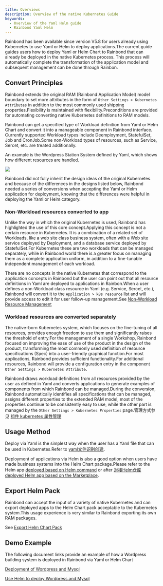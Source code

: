```yaml
---
title: Overviews
description: Overview of the native Kubernetes Guide
keywords:
  - Overview of the Yaml Helm guide
  - Rainbond Yaml Helm
---
```


Rainbond has been available since version V5.8 for users already using Kubernetes to use Yaml or Helm to deploy applications.The current guide guides users how to deploy Yaml or Helm Chart to Rainbond that can already be deployed in the native Kubernetes process. This process will automatically complete the transformation of the application model and subsequent management can be done through Rainbon.

## Convert Principles

Rainbond extends the original RAM (Rainbond Application Model) model boundary to set more attributes in the form of `Other Settings > Kubernetes Attributes` in addition to the most commonly used shipping properties.Flexibility is maintained with flexibility.Preconditions are provided for automating converting native Kubernetes definitions to RAM models.

Rainbond can get a specified type of Workload definition from Yaml or Helm Chart and convert it into a manageable component in Rainbond interface. Currently supported Workload types include Deemployment, StatefulSet, Job and CronJob.Some non-Workload types of resources, such as Service, Sercet, etc. are treated additionally.

An example is the Wordpress Station System defined by Yaml, which shows how different resources are handled.

<img src="https://grstatic.oss-cn-shanghai.aliyuncs.com/wechat/import-exist-resource-to-rainbond/import-exist-resource-to-rainbond-2.png"/>

Rainbond did not fully inherit the design ideas of the original Kubernetes and because of the differences in the designs listed below, Rainbond needed a series of conversions when accepting the Yaml or Helm application for deployment, knowing that the differences were helpful in deploying the Yaml or Helm category.

### Non-Workload resources converted to app

Unlike the way in which the original Kubernetes is used, Rainbond has highlighted the use of this core concept.Applying this concept is not a certain resource in Kubernetes. It is a combination of a related set of Workloads, like a web site class business system, often with a Web site service deployed by Deployment, and a database service deployed by StatefulSet.For Kubernetes these are two workloads that can be managed separately, while in Rainbond world there is a greater focus on managing them as a complete application uniform, in addition to a fine-tunable independent management of each workload.

There are no concepts in the native Kubernetes that correspond to the application concepts in Rainbond but the user can point out that all resource definitions in Yaml are deployed to applications in Rainbon.When a user defines a non-Workload class resource in Yaml (e.g. Service, Sercet, etc.), Rainbond will convert it to the `Application > k8s resource` list and will provide access to edit it for user follow-up management.See [Non-Workload Resource Management](/docs/kubernetes-native-guide/import-manage/non-workload)

### Workload resources are converted separately

The native-born Kubernetes system, which focuses on the fine-tuning of all resources, provides enough freedom to use them and significantly raises the threshold of entry.For the management of a single Workshop, Rainbond focused on improving the ease of use of the product in the design of the product, transforming the most commonly used definition of resource specifications (Spec) into a user-friendly graphical function.For most applications, Rainbond provides sufficient functionality.For additional resources, Rainbond will provide a configuration entry in the component `Other Settings > Kubernetes Attribute`.

Rainbond draws workload definitions from all resources provided by the user as defined in Yaml and converts applications to generate examples of components from which Rainbond can be managed.During the conversion, Rainbond automatically identifies all specifications that can be managed, assigns different properties to the extended RAM model, most of the properties continue to be consistently easy to use, while the other part is managed by the `Other Settings > Kubernetes Properties` page.管理方式参见 [组件 kubernetes 属性管理](../../use-manual/k8s-attribute.md)

## Usage Method

Deploy via Yaml is the simplest way when the user has a Yaml file that can be used in Kubernetes.Refer to [yaml文件识别创建](/docs/kubernetes-native-guide/yaml/cree).

Deployment of applications via Helm is also a good option when users have made business systems into the Helm Chart package.Please refer to the Helm app [deployed based on Helm command](/docs/kubernetes-native-guide/helm/help-cm-install) or after [对接Helm仓库](/docs/kubernetes-native-guide/helm/docking_helm_store) [deployed Helm app based on the Marketplace](/docs/kubernetes-national-guide/helm/creation-process).

## Export Helm Pack

Rainbond can accept the input of a variety of native Kubernetes and can export deployed apps to the Helm Chart pack acceptable to the Kubernetes system.This usage experience is very similar to Rainbond exporting its own RAM packages.

See [Export Helm Chart Pack](/docs/kubernetes-native-guide/helm/export-chart)

## Demo Example

The following document links provide an example of how a Wordpress building system is deployed in Rainbond via Yaml or Helm Chart

[Deployment of Wordpress and Mysql](/docs/kubernetes-native/yaml/example)

[Use Helm to deploy Wordpress and Mysql](/docs/kubernetes-native-guide/helm/example)
